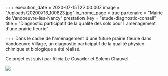 +++
execution_date = 2020-07-15T22:00:00Z
image = "/uploads/20200716_100823.jpg"
in_home_page = true
partenaire = "Mairie de Vandoeuvre-lès-Nancy"
prestation_key = "etude-diagnostic-conseil"
title = "Diagnostic participatif de la qualité des sols pour l'aménagement d'une prairie fleurie"

+++
Dans le cadre de l'aménagement d'une future prairie fleurie dans Vandoeuvre Village, un diagnostic participatif de la qualité physico-chimique et biologique a été réalisé.

Ce projet est suivi par Alicia Le Guyader et Solenn Chauvel.

![](/uploads/screenshot_20200723-182816_map-marker.jpg)